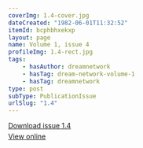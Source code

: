 ```yaml
---
coverImg: 1.4-cover.jpg
dateCreated: "1982-06-01T11:32:52"
itemId: bcphbhxekxp
layout: page
name: Volume 1, issue 4
profileImg: 1.4-rect.jpg
tags:
    - hasAuthor: dreamnetwork
    - hasTag: dream-network-volume-1
    - hasTag: dreamnetwork
type: post
subType: PublicationIssue
urlSlug: "1.4"
---
```


<p style="margin-block-end: 5px; margin-block-start: 5px;"><a href="../files/pdfs/Volume_1/1.4_Fusion_Volume_1_No._4_of_The_Dream_Network_Bulletin.pdf" download="">Download issue 1.4</a></p><p style="margin-block-end: 5px; margin-block-start: 5px;"><a href="../files/pdfs/Volume_1/1.4_Fusion_Volume_1_No._4_of_The_Dream_Network_Bulletin.pdf">View online</a></p>
